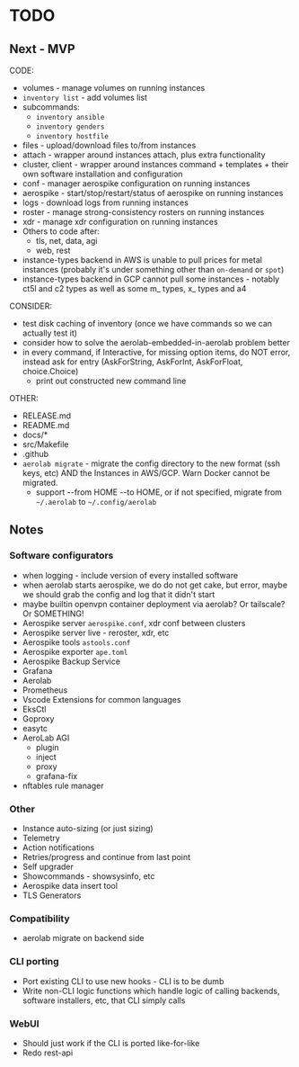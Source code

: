 # TODO

## Next - MVP

CODE:
* volumes - manage volumes on running instances
* `inventory list` - add volumes list
* subcommands:
  * `inventory ansible`
  * `inventory genders`
  * `inventory hostfile`
* files - upload/download files to/from instances
* attach - wrapper around instances attach, plus extra functionality
* cluster, client - wrapper around instances command + templates + their own software installation and configuration
* conf - manager aerospike configuration on running instances
* aerospike - start/stop/restart/status of aerospike on running instances
* logs - download logs from running instances
* roster - manage strong-consistency rosters on running instances
* xdr - manage xdr configuration on running instances
* Others to code after:
  * tls, net, data, agi
  * web, rest
* instance-types backend in AWS is unable to pull prices for metal instances (probably it's under something other than `on-demand` or `spot`)
* instance-types backend in GCP cannot pull some instances - notably ct5l and c2 types as well as some m_ types, x_ types and a4

CONSIDER:
* test disk caching of inventory (once we have commands so we can actually test it)
* consider how to solve the aerolab-embedded-in-aerolab problem better
* in every command, if Interactive, for missing option items, do NOT error, instead ask for entry (AskForString, AskForInt, AskForFloat, choice.Choice)
  * print out constructed new command line

OTHER:
* RELEASE.md
* README.md
* docs/*
* src/Makefile
* .github
* `aerolab migrate` - migrate the config directory to the new format (ssh keys, etc) AND the Instances in AWS/GCP. Warn Docker cannot be migrated.
  * support --from HOME --to HOME, or if not specified, migrate from `~/.aerolab` to `~/.config/aerolab`

## Notes

### Software configurators

* when logging - include version of every installed software
* when aerolab starts aerospike, we do do not get cake, but error, maybe we should grab the config and log that it didn't start
* maybe builtin openvpn container deployment via aerolab? Or tailscale? Or SOMETHING!
* Aerospike server `aerospike.conf`, xdr conf between clusters
* Aerospike server live - reroster, xdr, etc
* Aerospike tools `astools.conf`
* Aerospike exporter `ape.toml`
* Aerospike Backup Service
* Grafana
* Aerolab
* Prometheus
* Vscode Extensions for common languages
* EksCtl
* Goproxy
* easytc
* AeroLab AGI
  * plugin
  * inject
  * proxy
  * grafana-fix
* nftables rule manager

### Other

* Instance auto-sizing (or just sizing)
* Telemetry
* Action notifications
* Retries/progress and continue from last point
* Self upgrader
* Showcommands - showsysinfo, etc
* Aerospike data insert tool
* TLS Generators

### Compatibility

* aerolab migrate on backend side

### CLI porting

* Port existing CLI to use new hooks - CLI is to be dumb
* Write non-CLI logic functions which handle logic of calling backends, software installers, etc, that CLI simply calls

### WebUI

* Should just work if the CLI is ported like-for-like
* Redo rest-api
